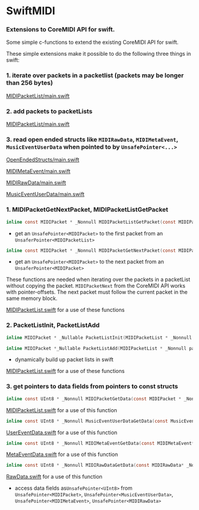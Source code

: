 # SwiftMIDI
### Extensions to CoreMIDI API for swift.

Some simple c-functions to extend the existing CoreMIDI API for swift.

These simple extensions make it possible to do the following three things in swift:

### 1. iterate over packets in a packetlist (packets may be longer than 256 bytes)

[MIDIPacketList/main.swift](MIDIPacketList/main.swift)
  
### 2. add packets to packetLists

[MIDIPacketList/main.swift](MIDIPacketList/main.swift)
  
### 3. read open ended structs like `MIDIRawData`, `MIDIMetaEvent`, `MusicEventUserData` when pointed to by `UnsafePointer<...>`

[OpenEndedStructs/main.swift](OpenEndedStructs/main.swift)
  
[MIDIMetaEvent/main.swift](MIDIMetaEvent/main.swift)
  
[MIDIRawData/main.swift](MIDIRawData/main.swift)
  
[MusicEventUserData/main.swift](MusicEventUserData/main.swift)

### 1. MIDIPacketGetNextPacket, MIDIPacketListGetPacket

```c
inline const MIDIPacket * _Nonnull MIDIPacketListGetPacket(const MIDIPacketList * _Nonnull packetList);
```
- get an `UnsafePointer<MIDIPacket>` to the first packet from an `UnsaferPointer<MIDIPacketList>`
```c
inline const MIDIPacket * _Nonnull MIDIPacketGetNextPacket(const MIDIPacket * _Nonnull packet);
```
- get an `UnsafePointer<MIDIPacket>` to the next packet from an `UnsaferPointer<MIDIPacket>`

These functions are needed when iterating over the packets in a packetList without copying the packet.
`MIDIPacketNext` from the CoreMIDI API works with pointer-offsets. The next packet must follow the current packet in the same memory block.

[MIDIPacketList.swift](Common/MIDIPacketList.swift) for a use of these functions

### 2. PacketListInit, PacketListAdd

```c
inline MIDIPacket * _Nullable PacketListInit(MIDIPacketList * _Nonnull packetList);
```

```c
inline MIDIPacket *_Nullable PacketListAdd(MIDIPacketList * _Nonnull packetList, ByteCount listSize, MIDIPacket *_Nullable currentPacket, MIDITimeStamp timeStamp, ByteCount dataSize, const Byte * _Nonnull data);

```
- dynamically build up packet lists in swift

[MIDIPacketList.swift](Common/MIDIPacketList.swift) for a use of these functions

### 3. get pointers to data fields from pointers to const structs

```c
inline const UInt8 * _Nonnull MIDIPacketGetData(const MIDIPacket * _Nonnull packet);
```
[MIDIPacketList.swift](Common/MIDIPacketList.swift) for a use of this function
```c
inline const UInt8 * _Nonnull MusicEventUserDataGetData(const MusicEventUserData* _Nonnull  event);
```
[UserEventData.swift](Common/UserEventData.swift) for a use of this function
```c
inline const UInt8 * _Nonnull MIDIMetaEventGetData(const MIDIMetaEvent* _Nonnull  event);
```
[MetaEventData.swift](Common/MetaEventData.swift) for a use of this function
```c
inline const UInt8 * _Nonnull MIDIRawDataGetData(const MIDIRawData* _Nonnull  data);
```
[RawData.swift](Common/RawData.swift) for a use of this function

- access data fields as`UnsafePointer<UInt8>` from `UnsafePointer<MIDIPacket>`, `UnsafePointer<MusicEventUserData>`, `UnsafePointer<MIDIMetaEvent>`, `UnsafePointer<MIDIRawData>`



 
